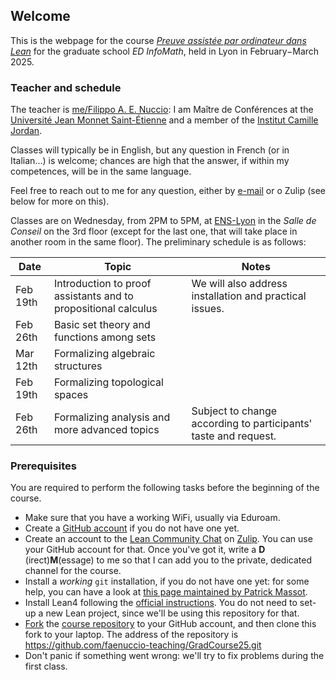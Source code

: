 ## Welcome

This is the webpage for the course [*Preuve assistée par ordinateur dans Lean*](http://edinfomaths.universite-lyon.fr/these/cours-doctoraux) for the graduate school 
*ED InfoMath*, held in Lyon in February−March 2025.

### Teacher and schedule

The teacher is [me/Filippo A. E. Nuccio](https://perso.univ-st-etienne.fr/nf51454h/): I 
am Maître de Conférences at the [Université Jean Monnet Saint-Étienne](https://www.univ-st-etienne.fr/fr/index.html) and a member of the [Institut Camille Jordan](https://math.univ-lyon1.fr/icj/). 

Classes will typically be in English, but any question in French (or in Italian...) is 
welcome; chances are high that the answer, if within my competences, will be in the 
same language.

Feel free to reach out to me for any 
question, either by <a href="mailto: filippo.nuccio@univ-st-etienne.fr">e-mail</a> or o
Zulip (see below for more on this).


Classes are on Wednesday, from 2PM to 5PM, at <a href="https://www.ens-lyon.fr/en/campus-life/campus-tour/maps-directions">ENS-Lyon</a> in the *Salle de Conseil* 
on the 3rd floor (except for the last one, that will take place in another room in the 
same floor). The preliminary schedule is as follows:

| Date      | Topic         | Notes
|-----------|---------------|---------------
| Feb 19th| Introduction to proof assistants and to propositional calculus| We will also address installation and practical issues.
| Feb 26th| Basic set theory and functions among sets|
| Mar 12th| Formalizing algebraic structures |
| Feb 19th| Formalizing topological spaces |
| Feb 26th| Formalizing analysis and more advanced topics | Subject to change according to participants' taste and request.



### Prerequisites 

You are required to perform the following tasks before the beginning of the course.
* Make sure that you have a working WiFi, usually via Eduroam.
* Create a <a href="https://github.com">GitHub account</a> if you do not have one yet.
* Create an account to the <a href="https://leanprover.zulipchat.com/">Lean Community Chat</a> on <a href="https://zulip.com/">Zulip</a>. You can use your 
GitHub account for that. Once you've got it, write a **D**
(irect)**M**(essage) to me 
so that I can add you to the private, dedicated channel for 
the course.
* Install a *working* `git` installation, if you do not have 
one yet: for some help, you can have a look at <a href="https://www.imo.universite-paris-saclay.fr/~patrick.massot/misc/git.html">this page maintained by Patrick Massot</a>.
* Install Lean4 following the [official instructions](https://docs.lean-lang.org/lean4/doc/quickstart.html). You do 
not need to set-up a new Lean project, since we'll be using this repository for that.
* [Fork](https://docs.github.com/en/pull-requests/collaborating-with-pull-requests/working-with-forks/fork-a-repo#forking-a-repository) the [course repository](https://github.com/faenuccio-teaching/GradCourse25.git) to your GitHub account, and then clone this fork to your laptop. The address of the repository is https://github.com/faenuccio-teaching/GradCourse25.git
* Don't panic if something went wrong: we'll try to fix problems during the first class.


